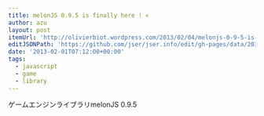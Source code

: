 ```yaml
---
title: melonJS 0.9.5 is finally here ! «
author: azu
layout: post
itemUrl: 'http://olivierbiot.wordpress.com/2013/02/04/melonjs-0-9-5-is-finally-here/'
editJSONPath: 'https://github.com/jser/jser.info/edit/gh-pages/data/2013/02/index.json'
date: '2013-02-01T07:12:00+00:00'
tags:
  - javascript
  - game
  - library
---
```

ゲームエンジンライブラリmelonJS 0.9.5
